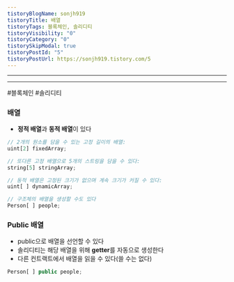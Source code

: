 ```yaml
---
tistoryBlogName: sonjh919
tistoryTitle: 배열
tistoryTags: 블록체인, 솔리디티
tistoryVisibility: "0"
tistoryCategory: "0"
tistorySkipModal: true
tistoryPostId: "5"
tistoryPostUrl: https://sonjh919.tistory.com/5
---
```

---
---

#블록체인 #솔리디티 
### 배열
+ **정적 배열**과 **동적 배열**이 있다

``` JavaScript
// 2개의 원소를 담을 수 있는 고정 길이의 배열:
uint[2] fixedArray;

// 또다른 고정 배열으로 5개의 스트링을 담을 수 있다:
string[5] stringArray; 

// 동적 배열은 고정된 크기가 없으며 계속 크기가 커질 수 있다:
uint[ ] dynamicArray;

// 구조체의 배열을 생성할 수도 있다
Person[ ] people;
```

### Public 배열
+ public으로 배열을 선언할 수 있다
+ 솔리디티는 해당 배열을 위해 **getter**를 자동으로 생성한다
+ 다른 컨트랙트에서 배열을 읽을 수 있다(쓸 수는 없다)

``` JavaScript
Person[ ] public people;
```